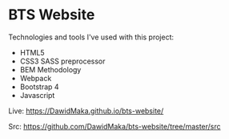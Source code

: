 # BTS Website

Technologies and tools I've used with this project:

  - HTML5
  - CSS3 SASS preprocessor
  - BEM Methodology
  - Webpack
  - Bootstrap 4
  - Javascript

  Live: https://DawidMaka.github.io/bts-website/

  Src: https://github.com/DawidMaka/bts-website/tree/master/src